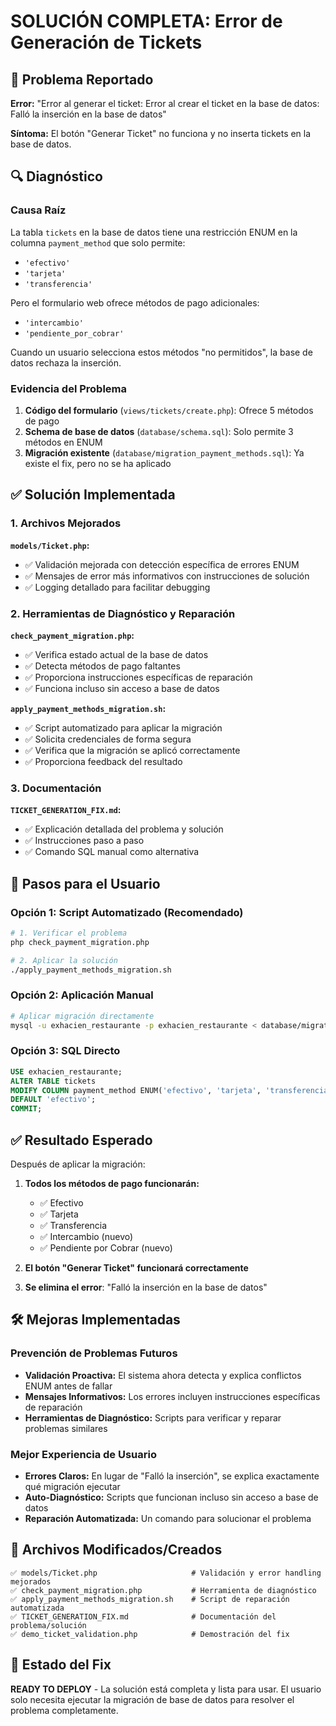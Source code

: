 # SOLUCIÓN COMPLETA: Error de Generación de Tickets

## 🚨 Problema Reportado

**Error:** "Error al generar el ticket: Error al crear el ticket en la base de datos: Falló la inserción en la base de datos"

**Síntoma:** El botón "Generar Ticket" no funciona y no inserta tickets en la base de datos.

## 🔍 Diagnóstico

### Causa Raíz
La tabla `tickets` en la base de datos tiene una restricción ENUM en la columna `payment_method` que solo permite:
- `'efectivo'`
- `'tarjeta'` 
- `'transferencia'`

Pero el formulario web ofrece métodos de pago adicionales:
- `'intercambio'`
- `'pendiente_por_cobrar'`

Cuando un usuario selecciona estos métodos "no permitidos", la base de datos rechaza la inserción.

### Evidencia del Problema
1. **Código del formulario** (`views/tickets/create.php`): Ofrece 5 métodos de pago
2. **Schema de base de datos** (`database/schema.sql`): Solo permite 3 métodos en ENUM
3. **Migración existente** (`database/migration_payment_methods.sql`): Ya existe el fix, pero no se ha aplicado

## ✅ Solución Implementada

### 1. Archivos Mejorados

**`models/Ticket.php`:**
- ✅ Validación mejorada con detección específica de errores ENUM
- ✅ Mensajes de error más informativos con instrucciones de solución
- ✅ Logging detallado para facilitar debugging

### 2. Herramientas de Diagnóstico y Reparación

**`check_payment_migration.php`:**
- ✅ Verifica estado actual de la base de datos
- ✅ Detecta métodos de pago faltantes
- ✅ Proporciona instrucciones específicas de reparación
- ✅ Funciona incluso sin acceso a base de datos

**`apply_payment_methods_migration.sh`:**
- ✅ Script automatizado para aplicar la migración
- ✅ Solicita credenciales de forma segura
- ✅ Verifica que la migración se aplicó correctamente
- ✅ Proporciona feedback del resultado

### 3. Documentación

**`TICKET_GENERATION_FIX.md`:**
- ✅ Explicación detallada del problema y solución
- ✅ Instrucciones paso a paso
- ✅ Comando SQL manual como alternativa

## 🚀 Pasos para el Usuario

### Opción 1: Script Automatizado (Recomendado)
```bash
# 1. Verificar el problema
php check_payment_migration.php

# 2. Aplicar la solución
./apply_payment_methods_migration.sh
```

### Opción 2: Aplicación Manual
```bash
# Aplicar migración directamente
mysql -u exhacien_restaurante -p exhacien_restaurante < database/migration_payment_methods.sql
```

### Opción 3: SQL Directo
```sql
USE exhacien_restaurante;
ALTER TABLE tickets 
MODIFY COLUMN payment_method ENUM('efectivo', 'tarjeta', 'transferencia', 'intercambio', 'pendiente_por_cobrar') 
DEFAULT 'efectivo';
COMMIT;
```

## ✅ Resultado Esperado

Después de aplicar la migración:

1. **Todos los métodos de pago funcionarán:**
   - ✅ Efectivo
   - ✅ Tarjeta  
   - ✅ Transferencia
   - ✅ Intercambio (nuevo)
   - ✅ Pendiente por Cobrar (nuevo)

2. **El botón "Generar Ticket" funcionará correctamente**

3. **Se elimina el error**: "Falló la inserción en la base de datos"

## 🛠️ Mejoras Implementadas

### Prevención de Problemas Futuros
- **Validación Proactiva:** El sistema ahora detecta y explica conflictos ENUM antes de fallar
- **Mensajes Informativos:** Los errores incluyen instrucciones específicas de reparación  
- **Herramientas de Diagnóstico:** Scripts para verificar y reparar problemas similares

### Mejor Experiencia de Usuario
- **Errores Claros:** En lugar de "Falló la inserción", se explica exactamente qué migración ejecutar
- **Auto-Diagnóstico:** Scripts que funcionan incluso sin acceso a base de datos
- **Reparación Automatizada:** Un comando para solucionar el problema

## 📝 Archivos Modificados/Creados

```
✅ models/Ticket.php                     # Validación y error handling mejorados
✅ check_payment_migration.php           # Herramienta de diagnóstico
✅ apply_payment_methods_migration.sh    # Script de reparación automatizada  
✅ TICKET_GENERATION_FIX.md              # Documentación del problema/solución
✅ demo_ticket_validation.php            # Demostración del fix
```

## 🎯 Estado del Fix

**READY TO DEPLOY** - La solución está completa y lista para usar. El usuario solo necesita ejecutar la migración de base de datos para resolver el problema completamente.